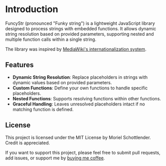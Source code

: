 # Introduction

FuncyStr (pronounced "Funky string") is a lightweight JavaScript library designed to process strings with embedded functions. It allows dynamic string resolution based on provided parameters, supporting nested and multiple function calls within a single string. 

The library was inspired by [MediaWiki's internationalization system](https://github.com/wikimedia/banana-i18n?tab=readme-ov-file).

## Features

- **Dynamic String Resolution**: Replace placeholders in strings with dynamic values based on provided parameters.
- **Custom Functions**: Define your own functions to handle specific placeholders.
- **Nested Functions**: Supports resolving functions within other functions.
- **Graceful Handling**: Leaves unresolved placeholders intact if no matching function is defined.

## License

This project is licensed under the MIT License by Moriel Schottlender. Credit is appreciated.

If you want to support this project, please feel free to submit pull requests, add issues, or support me by [buying me coffee](https://buymeacoffee.com/mooeypoo).
